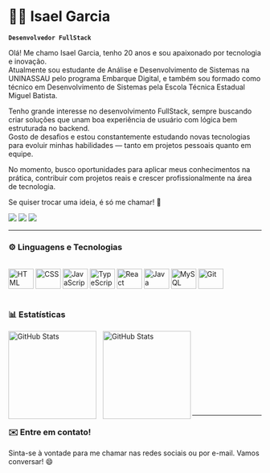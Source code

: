 # 🧑‍💻 Isael Garcia

**`Desenvolvedor FullStack`**

Olá! Me chamo Isael Garcia, tenho 20 anos e sou apaixonado por tecnologia e inovação.  
Atualmente sou estudante de Análise e Desenvolvimento de Sistemas na UNINASSAU pelo programa Embarque Digital, e também sou formado como técnico em Desenvolvimento de Sistemas pela Escola Técnica Estadual Miguel Batista.

Tenho grande interesse no desenvolvimento FullStack, sempre buscando criar soluções que unam boa experiência de usuário com lógica bem estruturada no backend.  
Gosto de desafios e estou constantemente estudando novas tecnologias para evoluir minhas habilidades — tanto em projetos pessoais quanto em equipe.

No momento, busco oportunidades para aplicar meus conhecimentos na prática, contribuir com projetos reais e crescer profissionalmente na área de tecnologia.

Se quiser trocar uma ideia, é só me chamar! 🚀

<p align="left">
  <a href="https://www.linkedin.com/in/isael-garcia-7aa837271/" target="_blank"><img src="https://img.shields.io/badge/-LinkedIn-%230077B5?style=for-the-badge&logo=linkedin&logoColor=white" target="_blank"></a>
  <a href = "mailto:isaelgarcia.dev@gmail.com"><img src="https://img.shields.io/badge/-Gmail-%23333?style=for-the-badge&logo=gmail&logoColor=white" target="_blank"></a>
  <a href="https://www.instagram.com/garciahsx/" target="_blank"><img src="https://img.shields.io/badge/-Instagram-%23E4405F?style=for-the-badge&logo=instagram&logoColor=white" target="_blank"></a>
</p>

---

### ⚙️ Linguagens e Tecnologias

<div style="display: inline_block"><br>
  <img align="center" alt="HTML" height="40" width="50" src="https://cdn.jsdelivr.net/gh/devicons/devicon@latest/icons/html5/html5-original.svg">
  <img align="center" alt="CSS" height="40" width="50" src="https://cdn.jsdelivr.net/gh/devicons/devicon@latest/icons/css3/css3-original.svg">
  <img align="center" alt="JavaScript" height="40" width="50" src="https://cdn.jsdelivr.net/gh/devicons/devicon@latest/icons/javascript/javascript-original.svg">
  <img align="center" alt="TypeScript" height="40" width="50" src="https://cdn.jsdelivr.net/gh/devicons/devicon@latest/icons/typescript/typescript-original.svg">
  <img align="center" alt="React" height="40" width="50" src="https://cdn.jsdelivr.net/gh/devicons/devicon@latest/icons/react/react-original.svg">
  <img align="center" alt="Java" height="40" width="50" src="https://cdn.jsdelivr.net/gh/devicons/devicon@latest/icons/java/java-original.svg">
  <img align="center" alt="MySQL" height="40" width="50" src="https://cdn.jsdelivr.net/gh/devicons/devicon@latest/icons/mysql/mysql-original.svg">
  <img align="center" alt="Git" height="40" width="50" src="https://cdn.jsdelivr.net/gh/devicons/devicon@latest/icons/git/git-original.svg">
</div>

<br>

### 📊 Estatísticas

<p>
  <img 
    align="left" 
    alt="GitHub Stats" 
    height="175" 
    style="padding-right: 10px;" 
    src="https://github-readme-stats.vercel.app/api?username=isaelgarcia&show_icons=true&theme=dracula&include_all_commits=true&locale=pt-br" 
  />

<img 
      align="left" 
      alt="GitHub Stats" 
      height="175" 
      src="https://github-readme-stats.vercel.app/api/top-langs/?username=isaelgarcia&theme=dark&layout=compact&custom_title=Tecnologias&langs_count=9" 
  />

</p>

<br><br><br><br><br><br><br><br><br>

---

### ✉️ Entre em contato!

Sinta-se à vontade para me chamar nas redes sociais ou por e-mail. Vamos conversar! 😄
